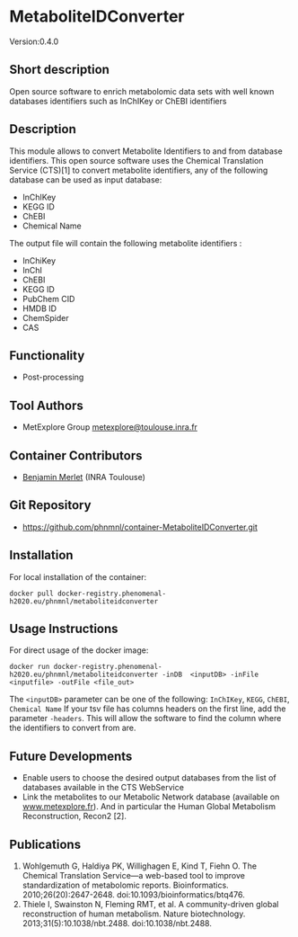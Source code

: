 # MetaboliteIDConverter

Version:0.4.0 

## Short description
Open source software to enrich metabolomic data sets with well known databases identifiers such as InChIKey or ChEBI identifiers

## Description
This module allows to convert Metabolite Identifiers to and from database identifiers. This open source software uses the Chemical Translation Service (CTS)[1] to convert metabolite identifiers, any of the following database can be used as input database:
- InChIKey
- KEGG ID
- ChEBI
- Chemical Name

The output file will contain the following metabolite identifiers :
- InChiKey
- InChI
- ChEBI
- KEGG ID
- PubChem CID 
- HMDB ID
- ChemSpider
- CAS


## Functionality
- Post-processing

## Tool Authors
- MetExplore Group metexplore@toulouse.inra.fr

## Container Contributors
- [Benjamin Merlet](https://github.com/bmerlet90) (INRA Toulouse)

## Git Repository
- https://github.com/phnmnl/container-MetaboliteIDConverter.git

## Installation
For local installation of the container:
```
docker pull docker-registry.phenomenal-h2020.eu/phnmnl/metaboliteidconverter
```

## Usage Instructions

For direct usage of the docker image:
```
docker run docker-registry.phenomenal-h2020.eu/phnmnl/metaboliteidconverter -inDB  <inputDB> -inFile <inputfile> -outFile <file_out> 
```

The ```<inputDB>``` parameter can be one of the following: ```InChIKey```, ```KEGG```, ```ChEBI```, ```Chemical Name```
If your tsv file has columns headers on the first line, add the parameter ```-headers```. This will allow the software to find the column where the identifiers to convert from are.

## Future Developments
- Enable users to choose the desired output databases from the list of databases available in the CTS WebService
- Link the metabolites to our Metabolic Network database (available on www.metexplore.fr). And in particular the Human Global Metabolism Reconstruction, Recon2 [2].

## Publications
1. Wohlgemuth G, Haldiya PK, Willighagen E, Kind T, Fiehn O. The Chemical Translation Service—a web-based tool to improve standardization of metabolomic reports. Bioinformatics. 2010;26(20):2647-2648. doi:10.1093/bioinformatics/btq476.
2. Thiele I, Swainston N, Fleming RMT, et al. A community-driven global reconstruction of human metabolism. Nature biotechnology. 2013;31(5):10.1038/nbt.2488. doi:10.1038/nbt.2488. 
